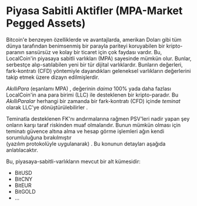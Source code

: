 # Piyasa Sabitli Aktifler (MPA-Market Pegged Assets)

Bitcoin'e benzeyen özelliklerde ve avantajlarda, amerikan Doları gibi tüm dünya
tarafından benimsenmiş bir parayla pariteyi koruyabilen bir kripto-paranın
 sansürsüz ve kolay bir ticaret için çok faydası vardır. Bu, LocalCoin'in 
piyasaya  sabitli varlıkları (MPA) sayesinde mümkün olur. Bunlar, serbestçe 
alıp-satılabilen yeni  bir tür dijital varlıklardır. Bunların değerleri, fark-kontratı (CFD) yöntemiyle
dayandıkları geleneksel varlıkların değerlerini takip etmek üzere dizayn edilmişlerdir. 

*AkıllıPara* (eşanlamı MPA) , değerinin  *daima*  100% yada daha fazlası LocalCoin'in 
 ana para birimi (LLC) ile desteklenen bir kripto-paradır. Bu *AkıllıParalar* herhangi bir 
zamanda bir fark-kontratı (CFD) içinde *teminat* olarak LLC'ye dönüştürülebilirler .

Teminatla desteklenen FK'nı andırmalarına rağmen PSV'leri nadir yapan şey 
onların  karşı taraf riskinden muaf olmalarıdır. Bunun mümkün olması için teminatı 
güvence  altına alma ve hesap görme işlemleri ağın  kendi sorumluluğuna bırakılmıştır  
(yazılım protokolüyle uygulanarak) . Bu konunun detayları aşağıda
anlatılacaktır.

Bu, piyasaya-sabitli-varlıkların mevcut bir alt kümesidir:
* BitUSD
* BitCNY
* BitEUR
* BitGOLD
* ...